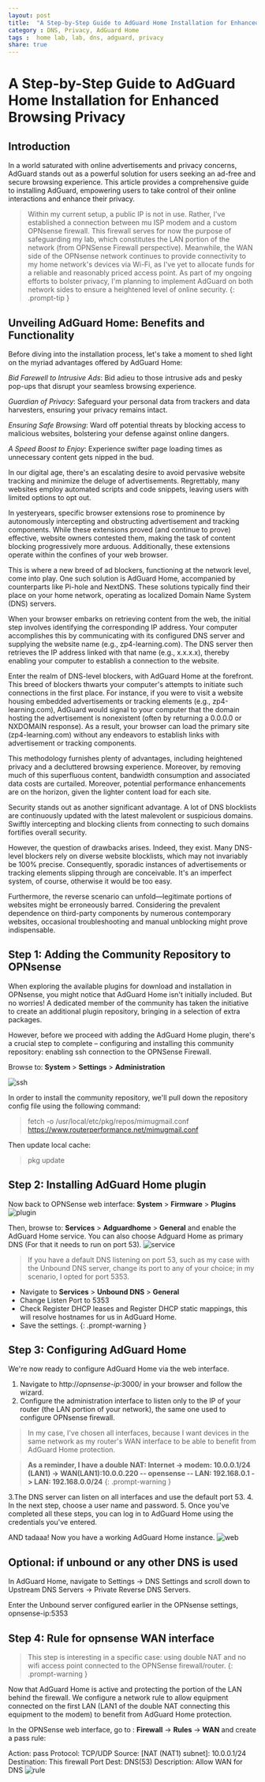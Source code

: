 ```yaml
---
layout: post
title:  "A Step-by-Step Guide to AdGuard Home Installation for Enhanced Browsing Privacy"
category : DNS, Privacy, AdGuard Home
tags :  home lab, lab, dns, adguard, privacy
share: true 
---
```


# A Step-by-Step Guide to AdGuard Home Installation for Enhanced Browsing Privacy

## Introduction
In a world saturated with online advertisements and privacy concerns, AdGuard stands out as a powerful solution for users seeking an ad-free and secure browsing experience. 
This article provides a comprehensive guide to installing AdGuard, empowering users to take control of their online interactions and enhance their privacy.

> Within my current setup, a public IP is not in use. Rather, I've established a connection between mu ISP modem and a custom OPNsense firewall. 
This firewall serves for now the purpose of safeguarding my lab, which constitutes the LAN portion of the network (from OPNSense Firewall perspective).
Meanwhile, the WAN side of the OPNsense network continues to provide connectivity to my home network's devices via Wi-Fi, as I've yet to allocate funds for a reliable and reasonably priced access point.
As part of my ongoing efforts to bolster privacy, I'm planning to implement AdGuard on both network sides to ensure a heightened level of online security.
{: .prompt-tip }

## Unveiling AdGuard Home: Benefits and Functionality

Before diving into the installation process, let's take a moment to shed light on the myriad advantages offered by AdGuard Home:

*Bid Farewell to Intrusive Ads*: Bid adieu to those intrusive ads and pesky pop-ups that disrupt your seamless browsing experience.

*Guardian of Privacy*: Safeguard your personal data from trackers and data harvesters, ensuring your privacy remains intact.

*Ensuring Safe Browsing*: Ward off potential threats by blocking access to malicious websites, bolstering your defense against online dangers.

*A Speed Boost to Enjoy*: Experience swifter page loading times as unnecessary content gets nipped in the bud.

In our digital age, there's an escalating desire to avoid pervasive website tracking and minimize the deluge of advertisements. 
Regrettably, many websites employ automated scripts and code snippets, leaving users with limited options to opt out.

In yesteryears, specific browser extensions rose to prominence by autonomously intercepting and obstructing advertisement and tracking components. 
While these extensions proved (and continue to prove) effective, website owners contested them, making the task of content blocking progressively more arduous. 
Additionally, these extensions operate within the confines of your web browser.

This is where a new breed of ad blockers, functioning at the network level, come into play. 
One such solution is AdGuard Home, accompanied by counterparts like Pi-hole and NextDNS. 
These solutions typically find their place on your home network, operating as localized Domain Name System (DNS) servers.

When your browser embarks on retrieving content from the web, the initial step involves identifying the corresponding IP address. 
Your computer accomplishes this by communicating with its configured DNS server and supplying the website name (e.g., zp4-learning.com). 
The DNS server then retrieves the IP address linked with that name (e.g., x.x.x.x), thereby enabling your computer to establish a connection to the website.

Enter the realm of DNS-level blockers, with AdGuard Home at the forefront. 
This breed of blockers thwarts your computer's attempts to initiate such connections in the first place. 
For instance, if you were to visit a website housing embedded advertisements or tracking elements (e.g., zp4-learning.com), AdGuard would signal to your computer that the domain hosting the advertisement is nonexistent (often by returning a 0.0.0.0 or NXDOMAIN response).
As a result, your browser can load the primary site (zp4-learning.com) without any endeavors to establish links with advertisement or tracking components.

This methodology furnishes plenty of advantages, including heightened privacy and a decluttered browsing experience. 
Moreover, by removing much of this superfluous content, bandwidth consumption and associated data costs are curtailed. 
Moreover, potential performance enhancements are on the horizon, given the lighter content load for each site.

Security stands out as another significant advantage. A lot of DNS blocklists are continuously updated with the latest malevolent or suspicious domains.
Swiftly intercepting and blocking clients from connecting to such domains fortifies overall security.

However, the question of drawbacks arises. Indeed, they exist. Many DNS-level blockers rely on diverse website blocklists, which may not invariably be 100% precise. 
Consequently, sporadic instances of advertisements or tracking elements slipping through are conceivable. 
It's an imperfect system, of course, otherwise it would be too easy. 

Furthermore, the reverse scenario can unfold—legitimate portions of websites might be erroneously barred. Considering the prevalent dependence on third-party components by numerous contemporary websites, occasional troubleshooting and manual unblocking might prove indispensable.


## Step 1: Adding the Community Repository to OPNsense
When exploring the available plugins for download and installation in OPNsense, you might notice that AdGuard Home isn't initially included. 
But no worries! A dedicated member of the community has taken the initiative to create an additional plugin repository, bringing in a selection of extra packages.

However, before we proceed with adding the AdGuard Home plugin, there's a crucial step to complete – configuring and installing this community repository: enabling ssh connection to the OPNSense Firewall.

Browse to: **System** > **Settings** > **Administration**

![ssh](/assets/img/adguard/ssh.png)
 
In order to install the community repository, we'll pull down the repository config file using the following command:
> fetch -o /usr/local/etc/pkg/repos/mimugmail.conf https://www.routerperformance.net/mimugmail.conf

Then update local cache:
> pkg update

## Step 2: Installing AdGuard Home plugin

Now back to OPNSense web interface: **System** > **Firmware** > **Plugins**
![plugin](/assets/img/adguard/adguard-install.png)

Then, browse to: **Services** > **Adguardhome** > **General** and enable the AdGuard Home service. You can also choose Adguard Home as primary DNS (For that it needs to run on port 53). 
![service](/assets/img/adguard/service-enable.png)

> If you have a default DNS listening on port 53, such as my case with the Unbound DNS server, change its port to any of your choice; in my scenario, I opted for port 5353.
- Navigate to **Services** > **Unbound DNS** > **General**
- Change Listen Port to 5353
- Check Register DHCP leases and Register DHCP static mappings, this will resolve hostnames for us in AdGuard Home.
- Save the settings.
{: .prompt-warning }


## Step 3: Configuring AdGuard Home 

We're now ready to configure AdGuard Home via the web interface.
1. Navigate to http://*opnsense-ip*:3000/ in your browser and follow the wizard.
2. Configure the administration interface to listen only to the IP of your router (the LAN portion of your network), the same one used to configure OPNsense firewall.
  > In my case, I've chosen all interfaces, because I want devices in the same network as my router's WAN interface to be able to benefit from AdGuard Home protection.
  
  > **As a reminder, I have a double NAT: Internet -> modem: 10.0.0.1/24 (LAN1) -> WAN(LAN1):10.0.0.220 -- opensense -- LAN: 192.168.0.1 -> LAN: 192.168.0.0/24**
{: .prompt-warning } 
  
3.The DNS server can listen on all interfaces and use the default port 53.
4. In the next step, choose a user name and password.
5. Once you've completed all these steps, you can log in to AdGuard Home using the credentials you've entered.

AND tadaaa! Now you have a working AdGuard Home instance.
![web](/assets/img/adguard/web.png)

## Optional: if unbound or any other DNS is used
In AdGuard Home, navigate to Settings -> DNS Settings and scroll down to Upstream DNS Servers -> Private Reverse DNS Servers.

Enter the Unbound server configured earlier in the OPNsense settings, opnsense-ip:5353

## Step 4: Rule for opnsense WAN interface
> This step is interesting in a specific case: using double NAT and no wifi access point connected to the OPNSense firewall/router.
{: .prompt-warning }

Now that AdGuard Home is active and protecting the portion of the LAN behind the firewall.
We configure a network rule to allow equipment connected on the first LAN (LAN1 of the double NAT connecting this equipment to the modem) to benefit from AdGuard Home protection.

In the OPNSense web interface, go to : **Firewall** -> **Rules** -> **WAN** and create a pass rule:

Action: pass
Protocol: TCP/UDP
Source: \[NAT (NAT1) subnet\]: 10.0.0.1/24
Destination: This firewall
Port Dest: DNS(53)
Description: Allow WAN for DNS
![rule](/assets/img/adguard/rule.png)

